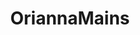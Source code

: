 ---
title: OriannaMains
crosslinks:
- livven
- summonerschool
- leagueoflegends
- AMAAggregator
- taliyahmains
---
